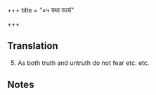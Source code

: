 +++
title = "०५ यथा सत्यं"

+++
## Translation
5. As both truth and untruth do not fear etc. etc.

## Notes

